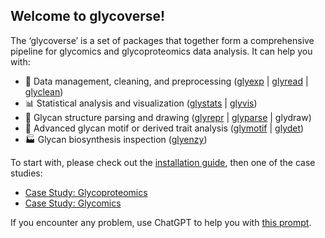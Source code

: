 ## Welcome to glycoverse!

The ‘glycoverse’ is a set of packages that together form a comprehensive pipeline for glycomics and glycoproteomics data analysis.
It can help you with:

- 🧹 Data management, cleaning, and preprocessing ([glyexp](https://github.com/glycoverse/glyexp) | [glyread](https://github.com/glycoverse/glyread) | [glyclean](https://github.com/glycoverse/glyclean))
- 📊 Statistical analysis and visualization ([glystats](https://github.com/glycoverse/glyglystats) | [glyvis](https://github.com/glycoverse/glyvis))
- 🧬 Glycan structure parsing and drawing ([glyrepr](https://github.com/glycoverse/glyrepr) | [glyparse](https://github.com/glycoverse/glyparse) | glydraw)
- 🔬 Advanced glycan motif or derived trait analysis ([glymotif](https://github.com/glycoverse/glymotif) | [glydet](https://github.com/glycoverse/glydet))
- 🏭 Glycan biosynthesis inspection ([glyenzy](https://github.com/glycoverse/glyenzy))

To start with, please check out the [installation guide](https://glycoverse.github.io/glycoverse/),
then one of the case studies:

- [Case Study: Glycoproteomics](https://glycoverse.github.io/glycoverse/articles/case-study-1.html)
- [Case Study: Glycomics](https://glycoverse.github.io/glycoverse/articles/case-study-2.html)

If you encounter any problem, use ChatGPT to help you with [this prompt](https://github.com/glycoverse/chatgpt-prompt).
